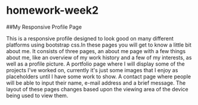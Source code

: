 # homework-week2

##My Responsive Profile Page

This is a responsive profile designed to look good on many different platforms using bootstrap css.In these pages you will get to know a little bit about me. It consists of three pages, an about me page with a few things about me, like an overview of my work history and a few of my interests, as well as a profile picture. A portfolio page where I will display some of the projects I've worked on, currently it's just some images that I enjoy as placeholders until I have some work to show. A contact page where people will be able to input their name, e-mail address and a brief message. The layout of these pages changes based upon the viewing area of the device being used to view them.

